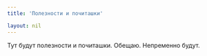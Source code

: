 ```yaml
---
title: 'Полезности и почиташки'

layout: nil
---
```


Тут будут полезности и почиташки. Обещаю. Непременно будут. 
